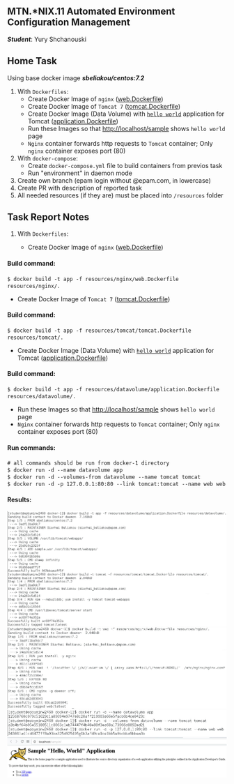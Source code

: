 MTN.*NIX.11 Automated Environment Configuration Management
---

***Student***: Yury Shchanouski

Home Task
---

Using base docker image ***sbeliakou/centos:7.2***

1. With ```Dockerfiles```:
    - Create Docker Image of ```nginx``` ([web.Dockerfile](/web.Dockerfile))
    - Create Docker Image of ```Tomcat 7``` ([tomcat.Dockerfile](/tomcat.Dockerfile))
    - Create Docker Image (Data Volume) with [```hello world```](https://tomcat.apache.org/tomcat-7.0-doc/appdev/sample/sample.war) application for Tomcat ([application.Dockerfile](application.Dockerfile))
    - Run these Images so that [http://localhost/sample](http://localhost/sample) shows ```hello world``` page
    - ```Nginx``` container forwards http requests to ```Tomcat``` container; Only ```nginx``` container exposes port (80)
2. With ```docker-compose```:
    - Create ```docker-compose.yml``` file to build containers from previos task
    - Run "environment" in daemon mode
3. Create own branch (epam login without @epam.com, in lowercase)
4. Create PR with description of reported task
6. All needed resources (if they are) must be placed into ```/resources``` folder

Task Report Notes
---
1. With ```Dockerfiles```:

   * Create Docker Image of ```nginx``` ([web.Dockerfile](resources/nginx/web.Dockerfile))

#### Build command:

``` 
$ docker build -t app -f resources/nginx/web.Dockerfile resources/nginx/. 
```

   * Create Docker Image of ```Tomcat 7``` ([tomcat.Dockerfile](resources/tomcat/tomcat.Dockerfile))

#### Build command:

```
$ docker build -t app -f resources/tomcat/tomcat.Dockerfile resources/tomcat/. 
```

   * Create Docker Image (Data Volume) with [```hello world```](https://tomcat.apache.org/tomcat-7.0-doc/appdev/sample/sample.war) application for Tomcat ([application.Dockerfile](resources/datavolume/application.Dockerfile))

#### Build command:

```
$ docker build -t app -f resources/datavolume/application.Dockerfile resources/datavolume/.
```

   * Run these Images so that [http://localhost/sample](http://localhost/sample) shows ```hello world``` page
   * ```Nginx``` container forwards http requests to ```Tomcat``` container; Only ```nginx``` container exposes port (80)

#### Run commands:

```
# all commands should be run from docker-1 directory
$ docker run -d --name datavolume app
$ docker run -d --volumes-from datavolume --name tomcat tomcat
$ docker run -d -p 127.0.0.1:80:80 --link tomcat:tomcat --name web web
```

#### Results:
<img src="resources/01.PNG">
<img src="resources/02.PNG">
<img src="resources/03.PNG">
<img src="resources/04.PNG">




